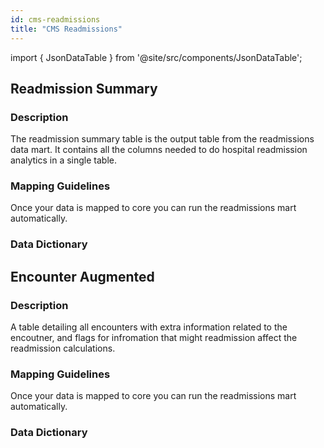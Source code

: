 ```yaml
---
id: cms-readmissions
title: "CMS Readmissions"
---
```


import { JsonDataTable } from '@site/src/components/JsonDataTable';

## Readmission Summary

### Description
The readmission summary table is the output table from the readmissions data mart.  It contains all the columns needed to do hospital readmission analytics in a single table.

### Mapping Guidelines
Once your data is mapped to core you can run the readmissions mart automatically.

### Data Dictionary


<JsonDataTable  jsonPath="nodes.model\.readmissions\.readmissions__readmission_summary.columns" tableid="cc_wide" />


[//]: # (| Column Name | Data Type | Normalized Terminology | Description |)

[//]: # (|---|:---:|:---:|---|)

[//]: # (| encounter_id | varchar | no | Unique ID for the encounter. |)

[//]: # (| patient_id | varchar | no | Unique ID for the patient. |)

[//]: # (| admit_date | date | no | Date of admission for the index admission. |)

[//]: # (| discharge_date | date | no | Date of discharge for the index admission. |)

[//]: # (| discharge_disposition_code | varchar | yes | Discharge disposition for the index admission. |)

[//]: # (| facility | varchar | no | Name of the facility &#40;hospital&#41; for the index admission. |)

[//]: # (| ms_drg | varchar | yes | MS-DRG for the index admission. |)

[//]: # (| length_of_stay | int | no | Length of stay &#40;discharge minus admit date&#41; for the index admission. |)

[//]: # (| index_admission_flag | int | no | Flag indicating the admission qualified as an index admission. |)

[//]: # (| planned_flag | int | no | Flag indicating the admission qualified as a planned admission. |)

[//]: # (| specialty_cohort | varchar | no | The specialty cohort of the admission. |)

[//]: # (| died_flag | int | no | Flag indicating whether the patient died during the index admission. |)

[//]: # (| diagnosis_ccs | varchar | no | The CCS code corresponding to the admission. |)

[//]: # (| had_readmission_flag | int | no | Flag indicating whether a readmission occurred for the index admission. |)

[//]: # (| days_to_readmit | int | no | Number of days from index admission to readmission. |)

[//]: # (| readmit_30_flag | int | no | Flag indicating whether the readmission was within 30 days of discharge of the index. |)

[//]: # (| unplanned_readmit_30_flag | int | no | Flag indicating whether an unplanned readmission occurred within 30 days of the index admission. |)

[//]: # (| readmission_encounter_id | varchar | no | Encounter ID for the readmission. |)

[//]: # (| readmission_admit_date | date | no | Admit date for the readmission. |)

[//]: # (| readmission_discharge_date | date | no | Discharge date for the readmission. |)

[//]: # (| readmission_discharge_disposition_code | varchar | yes | Discharge disposition code for the readmission. |)

[//]: # (| readmission_facility | varchar | no | The facility &#40;hospital&#41; where the readmission occurred. |)

[//]: # (| readmission_ms_drg | varchar | yes | The MS-DRG for the readmission. |)

[//]: # (| readmission_length_of_stay | int | no | The length of stay of the readmission. |)

[//]: # (| readmission_index_admission_flag | int | no | Indicates whether the readmission was an index itself. |)

[//]: # (| readmission_planned_flag | int | no | Indicates whether the readmission was planned. |)

[//]: # (| readmission_specialty_cohort | varchar | no | The readmission's specialty cohort. |)

[//]: # (| readmission_died_flag | int | no | Indicates whether the patient died in the hospital during the readmission. |)

[//]: # (| readmission_diagnosis_ccs | varchar | no | Indicates the CCS for the readmission. |)

[//]: # (| data_source | varchar | no | Indicates the name of the source dataset &#40;e.g. Medicare Claims&#41;. |)



## Encounter Augmented

### Description
A table detailing all encounters with extra information related to the encoutner, and flags for infromation that might readmission affect the readmission calculations. 

### Mapping Guidelines
Once your data is mapped to core you can run the readmissions mart automatically.

### Data Dictionary


<JsonDataTable  jsonPath="nodes.model\.readmissions\.readmissions__encounter_augmented.columns"  />

